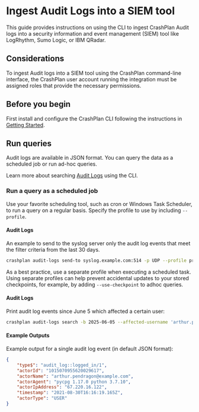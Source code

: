 # Ingest Audit Logs into a SIEM tool

This guide provides instructions on using the CLI to ingest CrashPlan Audit logs
into a security information and event management (SIEM) tool like LogRhythm, Sumo Logic, or IBM QRadar.

## Considerations

To ingest Audit logs into a SIEM tool using the CrashPlan command-line interface, the CrashPlan user account running the integration
must be assigned roles that provide the necessary permissions.

## Before you begin

First install and configure the CrashPlan CLI following the instructions in
[Getting Started](gettingstarted.md).

## Run queries
Audit logs are available in JSON format. You can query the data as a scheduled job or run ad-hoc queries.

Learn more about searching [Audit Logs](../commands/auditlogs.md) using the CLI.

### Run a query as a scheduled job

Use your favorite scheduling tool, such as cron or Windows Task Scheduler, to run a query on a regular basis. Specify
the profile to use by including `--profile`.

#### Audit Logs
An example to send to the syslog server only the audit log events that meet the filter criteria from the last 30 days.
```bash
crashplan audit-logs send-to syslog.example.com:514 -p UDP --profile profile1 --actor-username 'arthur.pendragon@example.com' -b 30d
```

As a best practice, use a separate profile when executing a scheduled task. Using separate profiles can help prevent accidental updates to your stored checkpoints, for example, by adding `--use-checkpoint` to adhoc queries.

#### Audit Logs
Print audit log events since June 5 which affected a certain user:
```bash
crashplan audit-logs search -b 2025-06-05 --affected-username 'arthur.pendragon@examply.com'
```

#### Example Outputs

Example output for a single audit log event (in default JSON format):
```json
{
    "type$": "audit_log::logged_in/1",
    "actorId": "1015070955620029617",
    "actorName": "arthur.pendragon@example.com",
    "actorAgent": "pycpg 1.17.0 python 3.7.10",
    "actorIpAddress": "67.220.16.122",
    "timestamp": "2021-08-30T16:16:19.165Z",
    "actorType": "USER"
}
```
